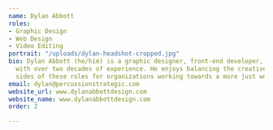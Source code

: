 ```yaml
---
name: Dylan Abbott
roles:
- Graphic Design
- Web Design
- Video Editing
portrait: "/uploads/dylan-headshot-cropped.jpg"
bio: Dylan Abbott (he/him) is a graphic designer, front-end developer, and video editor
  with over two decades of experience. He enjoys balancing the creative and technical
  sides of these roles for organizations working towards a more just world.
email: dylan@percussionstrategic.com
website_url: www.dylanabbottdesign.com
website_name: www.dylanabbottdesign.com
order: 2

---
```

